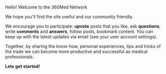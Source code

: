 
Hello! Welcome to the 360Med Network <i class="globe icon"></i>

We hope you'll find the site useful and our community friendly.

We encourage you to participate: **upvote** posts that you like,
ask **questions**, write **comments** and **answers**, follow posts, bookmark content.
You can keep up with the latest updates via email (see your user account settings).

Together, by sharing the know-how, personal experiences, tips and tricks of the trade we can
become more productive and successful as medical professionals.

**Lets get started!**
